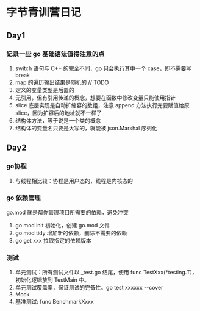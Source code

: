 # 字节青训营日记
## Day1
### 记录一些 go 基础语法值得注意的点
1. switch 语句与 C++ 的完全不同，go 只会执行其中一个 case，即不需要写 break
2. map 的遍历输出结果是随机的 // TODO
3. 定义的变量类型是后置的
4. 无引用，但有引用传递的概念，想要在函数中修改变量只能使用指针
5. slice 底层实现是自动扩缩容的数组，注意 append 方法执行完要赋值给原 slice，因为扩容后的地址就不一样了
6. 结构体方法，等于说是一个类的概念
7. 结构体的变量名只要是大写的，就能被 json.Marshal 序列化

## Day2
### go协程
1. 与线程相比较：协程是用户态的，线程是内核态的

### go 依赖管理

go.mod 就是帮你管理项目所需要的依赖，避免冲突

1. go mod init 初始化，创建 go.mod 文件
2. go mod tidy 增加新的依赖，删除不需要的依赖
3. go get xxx 拉取指定的依赖版本

### 测试

1. 单元测试：所有测试文件以 _test.go 结尾，使用 func TestXxx(*testing.T)，初始化逻辑放到 TestMain 中。
2. 单元测试覆盖率，保证测试的完备性。go test xxxxxx --cover
3. Mock
4. 基准测试: func BenchmarkXxxx